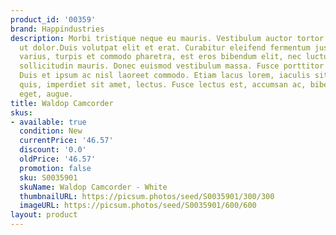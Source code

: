 ```yaml
---
product_id: '00359'
brand: Happindustries
description: Morbi tristique neque eu mauris. Vestibulum auctor tortor at orci. Donec
  ut dolor.Duis volutpat elit et erat. Curabitur eleifend fermentum justo. Nullam
  varius, turpis et commodo pharetra, est eros bibendum elit, nec luctus magna felis
  sollicitudin mauris. Donec euismod vestibulum massa. Fusce porttitor hendrerit ante.
  Duis et ipsum ac nisl laoreet commodo. Etiam lacus lorem, iaculis sit amet, pharetra
  quis, imperdiet sit amet, lectus. Fusce lectus est, accumsan ac, bibendum sed, porta
  eget, augue.
title: Waldop Camcorder
skus:
- available: true
  condition: New
  currentPrice: '46.57'
  discount: '0.0'
  oldPrice: '46.57'
  promotion: false
  sku: S0035901
  skuName: Waldop Camcorder - White
  thumbnailURL: https://picsum.photos/seed/S0035901/300/300
  imageURL: https://picsum.photos/seed/S0035901/600/600
layout: product
---
```


